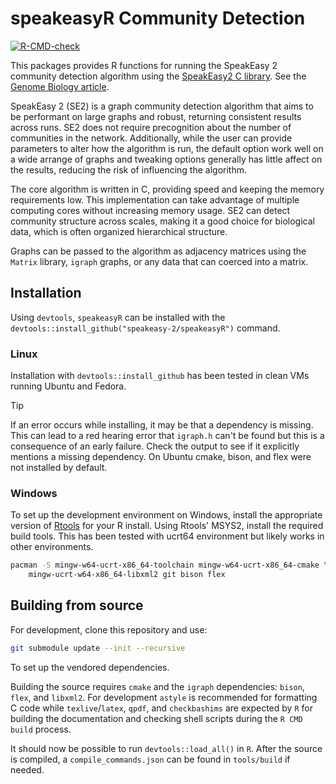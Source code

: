 # speakeasyR Community Detection
  [![R-CMD-check](https://github.com/SpeakEasy-2/r-speakeasy2/actions/workflows/R-CMD-check.yaml/badge.svg)](https://github.com/SpeakEasy-2/r-speakeasy2/actions/workflows/R-CMD-check.yaml)

This packages provides R functions for running the SpeakEasy 2 community detection algorithm using the [SpeakEasy2 C library](https://github.com/speakeasy-2/libspeakeasy2). See the [Genome Biology article](https://genomebiology.biomedcentral.com/articles/10.1186/s13059-023-03062-0).

SpeakEasy 2 (SE2) is a graph community detection algorithm that aims to be performant on large graphs and robust, returning consistent results across runs. SE2 does not require precognition about the number of communities in the network. Additionally, while the user can provide parameters to alter how the algorithm is run, the default option work well on a wide arrange of graphs and tweaking options generally has little affect on the results, reducing the risk of influencing the algorithm.

The core algorithm is written in C, providing speed and keeping the memory requirements low. This implementation can take advantage of multiple computing cores without increasing memory usage. SE2 can detect community structure across scales, making it a good choice for biological data, which is often organized hierarchical structure.

Graphs can be passed to the algorithm as adjacency matrices using the `Matrix` library, `igraph` graphs, or any data that can coerced into a matrix.

## Installation

Using `devtools`, `speakeasyR` can be installed with the `devtools::install_github("speakeasy-2/speakeasyR")` command.

### Linux

Installation with `devtools::install_github` has been tested in clean VMs running Ubuntu and Fedora.

> [!TIP]
> If an error occurs while installing, it may be that a dependency is missing. This can lead to a red hearing error that `igraph.h` can't be found but this is a consequence of an early failure. Check the output to see if it explicitly mentions a missing dependency. On Ubuntu cmake, bison, and flex were not installed by default.

### Windows

To set up the development environment on Windows, install the appropriate version of [Rtools](https://cran.r-project.org/bin/windows/Rtools/) for your R install. Using Rtools' MSYS2, install the required build tools. This has been tested with ucrt64 environment but likely works in other environments.

```bash
pacman -S mingw-w64-ucrt-x86_64-toolchain mingw-w64-ucrt-x86_64-cmake \
	mingw-ucrt-w64-x86_64-libxml2 git bison flex
```

## Building from source

For development, clone this repository and use:

```bash
git submodule update --init --recursive
```

To set up the vendored dependencies.

Building the source requires `cmake` and the `igraph` dependencies: `bison`, `flex`, and `libxml2`. For development `astyle` is recommended for formatting C code while `texlive`/`latex`, `qpdf`, and `checkbashims` are expected by `R` for building the documentation and checking shell scripts during the `R CMD build` process.

It should now be possible to run `devtools::load_all()` in `R`. After the source is compiled, a `compile_commands.json` can be found in `tools/build` if needed.
